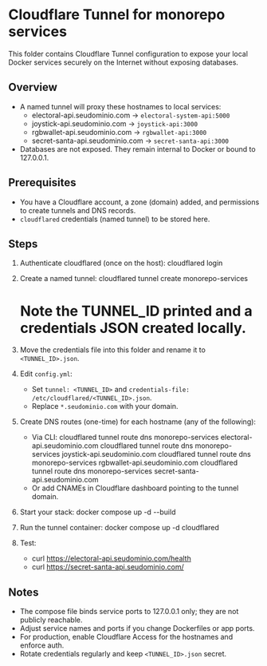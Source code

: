 # Cloudflare Tunnel for monorepo services

This folder contains Cloudflare Tunnel configuration to expose your local Docker services securely on the Internet without exposing databases.

## Overview
- A named tunnel will proxy these hostnames to local services:
  - electoral-api.seudominio.com -> `electoral-system-api:5000`
  - joystick-api.seudominio.com -> `joystick-api:3000`
  - rgbwallet-api.seudominio.com -> `rgbwallet-api:3000`
  - secret-santa-api.seudominio.com -> `secret-santa-api:3000`
- Databases are not exposed. They remain internal to Docker or bound to 127.0.0.1.

## Prerequisites
- You have a Cloudflare account, a zone (domain) added, and permissions to create tunnels and DNS records.
- `cloudflared` credentials (named tunnel) to be stored here.

## Steps
1. Authenticate cloudflared (once on the host):
   cloudflared login

2. Create a named tunnel:
   cloudflared tunnel create monorepo-services
   # Note the TUNNEL_ID printed and a credentials JSON created locally.

3. Move the credentials file into this folder and rename it to `<TUNNEL_ID>.json`.

4. Edit `config.yml`:
   - Set `tunnel: <TUNNEL_ID>` and `credentials-file: /etc/cloudflared/<TUNNEL_ID>.json`.
   - Replace `*.seudominio.com` with your domain.

5. Create DNS routes (one-time) for each hostname (any of the following):
   - Via CLI:
     cloudflared tunnel route dns monorepo-services electoral-api.seudominio.com
     cloudflared tunnel route dns monorepo-services joystick-api.seudominio.com
     cloudflared tunnel route dns monorepo-services rgbwallet-api.seudominio.com
     cloudflared tunnel route dns monorepo-services secret-santa-api.seudominio.com
   - Or add CNAMEs in Cloudflare dashboard pointing to the tunnel domain.

6. Start your stack:
   docker compose up -d --build

7. Run the tunnel container:
   docker compose up -d cloudflared

8. Test:
   - curl https://electoral-api.seudominio.com/health
   - curl https://secret-santa-api.seudominio.com/

## Notes
- The compose file binds service ports to 127.0.0.1 only; they are not publicly reachable.
- Adjust service names and ports if you change Dockerfiles or app ports.
- For production, enable Cloudflare Access for the hostnames and enforce auth.
- Rotate credentials regularly and keep `<TUNNEL_ID>.json` secret.
